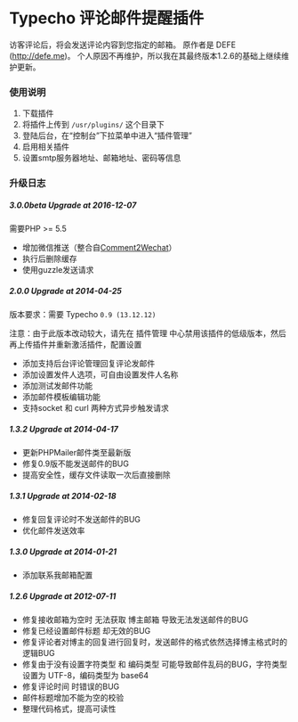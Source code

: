 Typecho 评论邮件提醒插件
=============
访客评论后，将会发送评论内容到您指定的邮箱。
原作者是  DEFE (http://defe.me)。
个人原因不再维护，所以我在其最终版本1.2.6的基础上继续维护更新。


### 使用说明
1. 下载插件
2. 将插件上传到 `/usr/plugins/` 这个目录下
3. 登陆后台，在“控制台”下拉菜单中进入“插件管理”
4. 启用相关插件
5. 设置smtp服务器地址、邮箱地址、密码等信息

### 升级日志

##### 3.0.0beta Upgrade at 2016-12-07
需要PHP >= 5.5
- 增加微信推送（整合自[Comment2Wechat](https://github.com/YianAndCode/Comment2Wechat)）
- 执行后删除缓存
- 使用guzzle发送请求

##### 2.0.0 Upgrade at 2014-04-25

版本要求：需要 Typecho `0.9 (13.12.12)`

注意：由于此版本改动较大，请先在 插件管理 中心禁用该插件的低级版本，然后再上传插件并重新激活插件，配置设置
- 添加支持后台评论管理回复评论发邮件
- 添加设置发件人选项，可自由设置发件人名称
- 添加测试发邮件功能
- 添加邮件模板编辑功能
- 支持socket 和 curl 两种方式异步触发请求

##### 1.3.2 Upgrade at 2014-04-17
- 更新PHPMailer邮件类至最新版
- 修复0.9版不能发送邮件的BUG
- 提高安全性，缓存文件读取一次后直接删除

##### 1.3.1 Upgrade at 2014-02-18
- 修复回复评论时不发送邮件的BUG
- 优化邮件发送效率

##### 1.3.0 Upgrade at 2014-01-21
 - 添加联系我邮箱配置
 
##### 1.2.6 Upgrade at 2012-07-11
- 修复接收邮箱为空时 无法获取 博主邮箱 导致无法发送邮件的BUG
- 修复已经设置邮件标题 却无效的BUG
- 修复评论者对博主的回复进行回复时，发送邮件的格式依然选择博主格式时的逻辑BUG
- 修复由于没有设置字符类型 和 编码类型 可能导致邮件乱码的BUG，字符类型设置为 UTF-8，编码类型为 base64
- 修复评论时间  时错误的BUG
- 邮件标题增加不能为空的校验
- 整理代码格式，提高可读性

